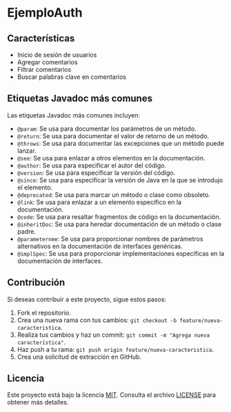 # EjemploAuth

## Características
- Inicio de sesión de usuarios
- Agregar comentarios
- Filtrar comentarios
- Buscar palabras clave en comentarios

## Etiquetas Javadoc más comunes
Las etiquetas Javadoc más comunes incluyen:
- `@param`: Se usa para documentar los parámetros de un método.
- `@return`: Se usa para documentar el valor de retorno de un método.
- `@throws`: Se usa para documentar las excepciones que un método puede lanzar.
- `@see`: Se usa para enlazar a otros elementos en la documentación.
- `@author`: Se usa para especificar el autor del código.
- `@version`: Se usa para especificar la versión del código.
- `@since`: Se usa para especificar la versión de Java en la que se introdujo el elemento.
- `@deprecated`: Se usa para marcar un método o clase como obsoleto.
- `@link`: Se usa para enlazar a un elemento específico en la documentación.
- `@code`: Se usa para resaltar fragmentos de código en la documentación.
- `@inheritDoc`: Se usa para heredar documentación de un método o clase padre.
- `@parameternme`: Se usa para proporcionar nombres de parámetros alternativos en la documentación de interfaces genéricas.
- `@implSpec`: Se usa para proporcionar implementaciones específicas en la documentación de interfaces.

## Contribución

Si deseas contribuir a este proyecto, sigue estos pasos:

1. Fork el repositorio.
2. Crea una nueva rama con tus cambios: `git checkout -b feature/nueva-caracteristica`.
3. Realiza tus cambios y haz un commit: `git commit -m "Agrega nueva característica"`.
4. Haz push a tu rama: `git push origin feature/nueva-caracteristica`.
5. Crea una solicitud de extracción en GitHub.

## Licencia

Este proyecto está bajo la licencia [MIT](LICENSE). Consulta el archivo [LICENSE](LICENSE) para obtener más detalles.


